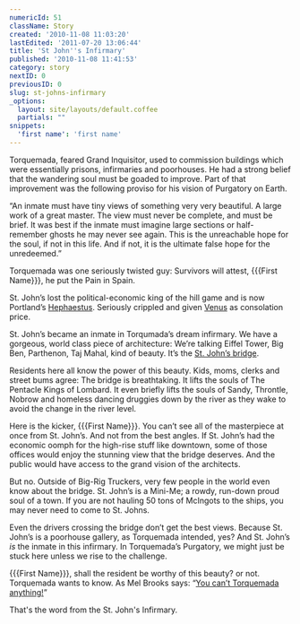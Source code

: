 ```yaml
---
numericId: 51
className: Story
created: '2010-11-08 11:03:20'
lastEdited: '2011-07-20 13:06:44'
title: 'St John''s Infirmary'
published: '2010-11-08 11:41:53'
category: story
nextID: 0
previousID: 0
slug: st-johns-infirmary
_options:
  layout: site/layouts/default.coffee
  partials: ""
snippets:
  'first name': 'first name'
---
```

 Torquemada, feared Grand Inquisitor, used to commission buildings which were essentially prisons, infirmaries and poorhouses. He had a strong belief that the wandering soul must be goaded to improve. Part of that improvement was the following proviso for his vision of Purgatory on Earth.

“An inmate must have tiny views of something very very beautiful. A large work of a great master. The view must never be complete, and must be brief. It was best if the inmate must imagine large sections or half-remember ghosts he may never see again. This is the unreachable hope for the soul, if not in this life. And if not, it is the ultimate false hope for the unredeemed.”

Torquemada was one seriously twisted guy: Survivors will attest, {{{First Name}}}, he put the Pain in Spain.

St. John’s lost the political-economic king of the hill game and is now Portland’s [Hephaestus][0]. Seriously crippled and given [Venus][1] as consolation price.

St. John’s became an inmate in Torqumada’s dream infirmary. We have a gorgeous, world class piece of architecture: We’re talking Eiffel Tower, Big Ben, Parthenon, Taj Mahal, kind of beauty. It’s the [St. John’s bridge][1].

Residents here all know the power of this beauty. Kids, moms, clerks and street bums agree: The bridge is breathtaking. It lifts the souls of The Pentacle Kings of Lombard. It even briefly lifts the souls of Sandy, Throntle, Nobrow and homeless dancing druggies down by the river as they wake to avoid the change in the river level.

Here is the kicker, {{{First Name}}}. You can’t see all of the masterpiece at once from St. John’s. And not from the best angles. If St. John’s had the economic oomph for the high-rise stuff like downtown, some of those offices would enjoy the stunning view that the bridge deserves. And the public would have access to the grand vision of the architects.

But no. Outside of Big-Rig Truckers, very few people in the world even know about the bridge. St. John’s is a Mini-Me; a rowdy, run-down proud soul of a town. If you are not hauling 50 tons of McIngots to the ships, you may never need to come to St. Johns.

Even the drivers crossing the bridge don’t get the best views. Because St. John’s is a poorhouse gallery, as Torquemada intended, yes? And St. John’s _is_ the inmate in this infirmary. In Torquemada’s Purgatory, we might just be stuck here unless we rise to the challenge.

{{{First Name}}}, shall the resident be worthy of this beauty? or not. Torquemada wants to know. As Mel Brooks says: “[You can’t Torquemada anything!][2]”

That's the word from the St. John's Infirmary.

[0]: http://www.google.com/search?rls=en&amp;q=hephaestus&amp;ie=UTF-8&amp;oe=UTF-8
[1]: http://www.google.com/images?rls=en&amp;q=images:+st+johns+bridge&amp;oe=UTF-8&amp;um=1&amp;ie=UTF-8&amp;source=og&amp;sa=N&amp;hl=en&amp;tab=wi&amp;biw=1043&amp;bih=596
[2]: http://www.imdb.com/title/tt0082517/quotes